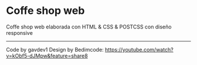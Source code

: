 # Coffe shop web

Coffe shop web elaborada con HTML & CSS & POSTCSS con diseño responsive

---

Code by gavdev1
Design by Bedimcode: https://youtube.com/watch?v=kObf5-dJMpw&feature=share8